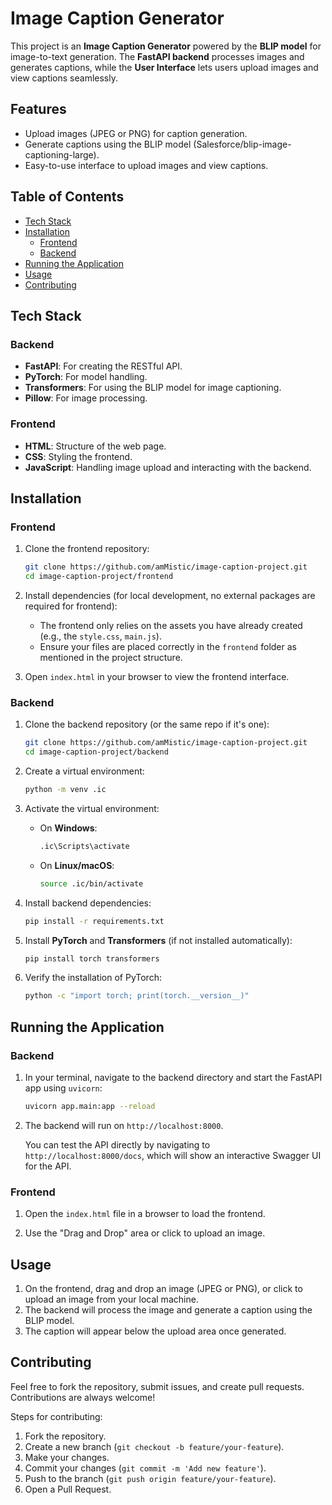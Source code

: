 # Image Caption Generator

This project is an **Image Caption Generator** powered by the **BLIP model** for image-to-text generation. The **FastAPI backend** processes images and generates captions, while the **User Interface** lets users upload images and view captions seamlessly.

## Features
- Upload images (JPEG or PNG) for caption generation.
- Generate captions using the BLIP model (Salesforce/blip-image-captioning-large).
- Easy-to-use interface to upload images and view captions.

## Table of Contents
- [Tech Stack](#tech-stack)
- [Installation](#installation)
  - [Frontend](#frontend)
  - [Backend](#backend)
- [Running the Application](#running-the-application)
- [Usage](#usage)
- [Contributing](#contributing)

## Tech Stack

### Backend
- **FastAPI**: For creating the RESTful API.
- **PyTorch**: For model handling.
- **Transformers**: For using the BLIP model for image captioning.
- **Pillow**: For image processing.

### Frontend
- **HTML**: Structure of the web page.
- **CSS**: Styling the frontend.
- **JavaScript**: Handling image upload and interacting with the backend.

## Installation

### Frontend

1. Clone the frontend repository:
   ```bash
   git clone https://github.com/amMistic/image-caption-project.git
   cd image-caption-project/frontend
   ```

2. Install dependencies (for local development, no external packages are required for frontend):
   - The frontend only relies on the assets you have already created (e.g., the `style.css`, `main.js`).
   - Ensure your files are placed correctly in the `frontend` folder as mentioned in the project structure.

3. Open `index.html` in your browser to view the frontend interface.

### Backend

1. Clone the backend repository (or the same repo if it's one):
   ```bash
   git clone https://github.com/amMistic/image-caption-project.git
   cd image-caption-project/backend
   ```

2. Create a virtual environment:
   ```bash
   python -m venv .ic
   ```

3. Activate the virtual environment:
   - On **Windows**:
     ```bash
     .ic\Scripts\activate
     ```
   - On **Linux/macOS**:
     ```bash
     source .ic/bin/activate
     ```

4. Install backend dependencies:
   ```bash
   pip install -r requirements.txt
   ```

5. Install **PyTorch** and **Transformers** (if not installed automatically):
   ```bash
   pip install torch transformers
   ```

6. Verify the installation of PyTorch:
   ```bash
   python -c "import torch; print(torch.__version__)"
   ```

## Running the Application

### Backend
1. In your terminal, navigate to the backend directory and start the FastAPI app using `uvicorn`:
   ```bash
   uvicorn app.main:app --reload
   ```

2. The backend will run on `http://localhost:8000`.

   You can test the API directly by navigating to `http://localhost:8000/docs`, which will show an interactive Swagger UI for the API.

### Frontend
1. Open the `index.html` file in a browser to load the frontend.

2. Use the "Drag and Drop" area or click to upload an image.

## Usage

1. On the frontend, drag and drop an image (JPEG or PNG), or click to upload an image from your local machine.
2. The backend will process the image and generate a caption using the BLIP model.
3. The caption will appear below the upload area once generated.

## Contributing

Feel free to fork the repository, submit issues, and create pull requests. Contributions are always welcome!

Steps for contributing:
1. Fork the repository.
2. Create a new branch (`git checkout -b feature/your-feature`).
3. Make your changes.
4. Commit your changes (`git commit -m 'Add new feature'`).
5. Push to the branch (`git push origin feature/your-feature`).
6. Open a Pull Request.
